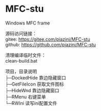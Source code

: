 # MFC-stu  
Windows MFC frame  

源码访问链接：  
gitee:   https://gitee.com/piazini/MFC-stu  
github:  https://github.com/piazini/MFC-stu  

清理编译临时文件：  
clean-build.bat  

项目，目录说明  
├─DockedHide	靠边隐藏窗口  
├─GetFileIcon	获取文件图标  
├─HideWnd	靠边隐藏窗口  
├─RMenu	右键菜单  
└─RWIni	读写ini配置文件  
